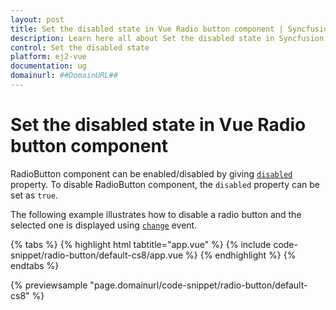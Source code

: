 ```yaml
---
layout: post
title: Set the disabled state in Vue Radio button component | Syncfusion
description: Learn here all about Set the disabled state in Syncfusion Vue Radio button component of Syncfusion Essential JS 2 and more.
control: Set the disabled state 
platform: ej2-vue
documentation: ug
domainurl: ##DomainURL##
---
```


# Set the disabled state in Vue Radio button component

RadioButton component can be enabled/disabled by giving [`disabled`](https://ej2.syncfusion.com/vue/documentation/api/radio-button#disabled) property. To disable RadioButton component, the `disabled` property can be set as `true`.

The following example illustrates how to disable a radio button and the selected one is displayed using [`change`](https://ej2.syncfusion.com/vue/documentation/api/radio-button#change) event.

{% tabs %}
{% highlight html tabtitle="app.vue" %}
{% include code-snippet/radio-button/default-cs8/app.vue %}
{% endhighlight %}
{% endtabs %}
        
{% previewsample "page.domainurl/code-snippet/radio-button/default-cs8" %}